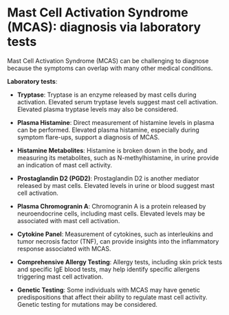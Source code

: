 <!--
source: gpt-3 + jph editing
tags: tests
-->

# Mast Cell Activation Syndrome (MCAS): diagnosis via laboratory tests

Mast Cell Activation Syndrome (MCAS) can be challenging to diagnose because the symptoms can overlap with many other medical conditions.

**Laboratory tests**:

* **Tryptase**: Tryptase is an enzyme released by mast cells during activation. Elevated serum tryptase levels suggest mast cell activation. Elevated plasma tryptase levels may also be considered.

* **Plasma Histamine**: Direct measurement of histamine levels in plasma can be performed. Elevated plasma histamine, especially during symptom flare-ups, support a diagnosis of MCAS.

* **Histamine Metabolites**: Histamine is broken down in the body, and measuring its metabolites, such as N-methylhistamine, in urine provide an indication of mast cell activity.

* **Prostaglandin D2 (PGD2)**: Prostaglandin D2 is another mediator released by mast cells. Elevated levels in urine or blood suggest mast cell activation.

* **Plasma Chromogranin A**: Chromogranin A is a protein released by neuroendocrine cells, including mast cells. Elevated levels may be associated with mast cell activation.

* **Cytokine Panel**: Measurement of cytokines, such as interleukins and tumor necrosis factor (TNF), can provide insights into the inflammatory response associated with MCAS.

* **Comprehensive Allergy Testing**: Allergy tests, including skin prick tests and specific IgE blood tests, may help identify specific allergens triggering mast cell activation.

* **Genetic Testing**: Some individuals with MCAS may have genetic predispositions that affect their ability to regulate mast cell activity. Genetic testing for mutations may be considered.
